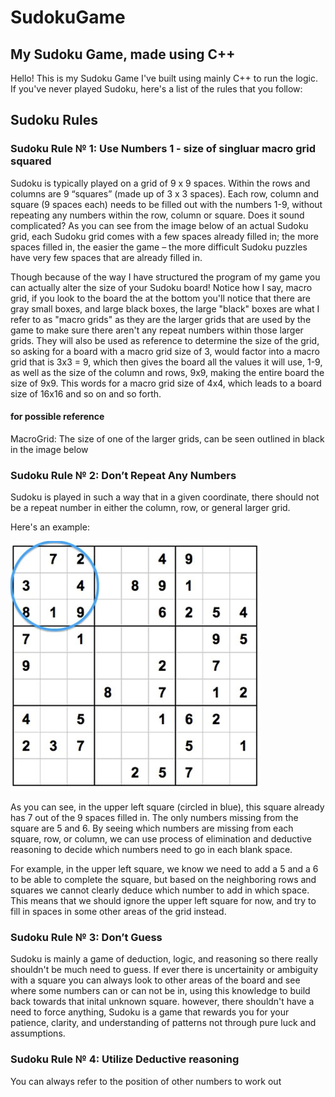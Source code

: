 # SudokuGame
## My Sudoku Game, made using C++

Hello! This is my Sudoku Game I've built using mainly C++ to run the logic. If you've never played Sudoku, here's a list of the rules that you follow:


## Sudoku Rules
### Sudoku Rule № 1: Use Numbers 1 - size of singluar macro grid squared
Sudoku is typically played on a grid of 9 x 9 spaces. Within the rows and columns are 9 “squares” (made up of 3 x 3 spaces). Each row, column and square (9 spaces each) needs to be filled out with the numbers 1-9, without repeating any numbers within the row, column or square. Does it sound complicated? As you can see from the image below of an actual Sudoku grid, each Sudoku grid comes with a few spaces already filled in; the more spaces filled in, the easier the game – the more difficult Sudoku puzzles have very few spaces that are already filled in.

Though because of the way I have structured the program of my game you can actually alter the size of your Sudoku board! Notice how I say, macro grid, if you look to the board the at the bottom you'll notice that there are gray small boxes, and large black boxes, the large "black" boxes are what I refer to as "macro grids" as they are the larger grids that are used by the game to make sure there aren't any repeat numbers within those larger grids. They will also be used as reference to determine the size of the grid, so asking for a board with a macro grid size of 3, would factor into a macro grid that is 3x3 = 9, which then gives the board all the values it will use, 1-9, as well as the size of the column and rows, 9x9, making the entire board the size of 9x9. This words for a macro grid size of 4x4, which leads to a board size of 16x16 and so on and so forth.

#### for possible reference
MacroGrid: The size of one of the larger grids, can be seen outlined in black in the image below

### Sudoku Rule № 2: Don’t Repeat Any Numbers
Sudoku is played in such a way that in a given coordinate, there should not be a repeat number in either the column, row, or general larger grid.

Here's an example:

![](imgs/sudoku_rules/Sudoku-Rules-for-Complete-Beginners-1.jpg)

As you can see, in the upper left square (circled in blue), this square already has 7 out of the 9 spaces filled in. The only numbers missing from the square are 5 and 6. By seeing which numbers are missing from each square, row, or column, we can use process of elimination and deductive reasoning to decide which numbers need to go in each blank space.

For example, in the upper left square, we know we need to add a 5 and a 6 to be able to complete the square, but based on the neighboring rows and squares we cannot clearly deduce which number to add in which space. This means that we should ignore the upper left square for now, and try to fill in spaces in some other areas of the grid instead.

### Sudoku Rule № 3: Don’t Guess

Sudoku is mainly a game of deduction, logic, and reasoning so there really shouldn't be much need to guess. If ever there is uncertainity or ambiguity with a square you can always look to other areas of the board and see where some numbers can or can not be in, using this knowledge to build back towards that inital unknown square. however, there shouldn't have a need to force anything, Sudoku is a game that rewards you for your patience, clarity, and understanding of patterns not through pure luck and assumptions.

### Sudoku Rule № 4: Utilize Deductive reasoning

You can always refer to the position of other numbers to work out 